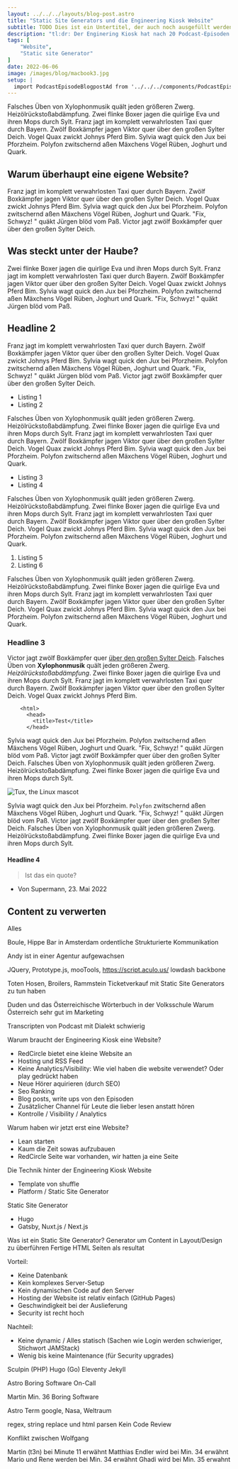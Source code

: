 ```yaml
---
layout: ../../../layouts/blog-post.astro
title: "Static Site Generators und die Engineering Kiosk Website"
subtitle: TODO Dies ist ein Untertitel, der auch noch ausgefüllt werden muss.
description: "tl:dr: Der Enginering Kiosk hat nach 20 Podcast-Episoden eine eigene Website. Gebaut mit dem static site builder [Astro](https://astro.build/). Source code ist auf [EngineeringKiosk/webpage @ Github](https://github.com/EngineeringKiosk/webpage) verfügbar."
tags: [
    "Website",
    "Static site Generator"
]
date: 2022-06-06
image: /images/blog/macbook3.jpg
setup: |
  import PodcastEpisodeBlogpostAd from '../../../components/PodcastEpisodeBlogpostAd.astro'
---
```


Falsches Üben von Xylophonmusik quält jeden größeren Zwerg. Heizölrückstoßabdämpfung. Zwei flinke Boxer jagen die quirlige Eva und ihren Mops durch Sylt. Franz jagt im komplett verwahrlosten Taxi quer durch Bayern. Zwölf Boxkämpfer jagen Viktor quer über den großen Sylter Deich. Vogel Quax zwickt Johnys Pferd Bim. Sylvia wagt quick den Jux bei Pforzheim. Polyfon zwitschernd aßen Mäxchens Vögel Rüben, Joghurt und Quark.

## Warum überhaupt eine eigene Website?

Franz jagt im komplett verwahrlosten Taxi quer durch Bayern. Zwölf Boxkämpfer jagen Viktor quer über den großen Sylter Deich. Vogel Quax zwickt Johnys Pferd Bim. Sylvia wagt quick den Jux bei Pforzheim. Polyfon zwitschernd aßen Mäxchens Vögel Rüben, Joghurt und Quark. "Fix, Schwyz! " quäkt Jürgen blöd vom Paß. Victor jagt zwölf Boxkämpfer quer über den großen Sylter Deich.

<PodcastEpisodeBlogpostAd episode=21 />

## Was steckt unter der Haube?

Zwei flinke Boxer jagen die quirlige Eva und ihren Mops durch Sylt. Franz jagt im komplett verwahrlosten Taxi quer durch Bayern. Zwölf Boxkämpfer jagen Viktor quer über den großen Sylter Deich. Vogel Quax zwickt Johnys Pferd Bim. Sylvia wagt quick den Jux bei Pforzheim. Polyfon zwitschernd aßen Mäxchens Vögel Rüben, Joghurt und Quark. "Fix, Schwyz! " quäkt Jürgen blöd vom Paß.

## Headline 2

Franz jagt im komplett verwahrlosten Taxi quer durch Bayern. Zwölf Boxkämpfer jagen Viktor quer über den großen Sylter Deich. Vogel Quax zwickt Johnys Pferd Bim. Sylvia wagt quick den Jux bei Pforzheim. Polyfon zwitschernd aßen Mäxchens Vögel Rüben, Joghurt und Quark. "Fix, Schwyz! " quäkt Jürgen blöd vom Paß. Victor jagt zwölf Boxkämpfer quer über den großen Sylter Deich.

* Listing 1
* Listing 2

Falsches Üben von Xylophonmusik quält jeden größeren Zwerg. Heizölrückstoßabdämpfung. Zwei flinke Boxer jagen die quirlige Eva und ihren Mops durch Sylt. Franz jagt im komplett verwahrlosten Taxi quer durch Bayern. Zwölf Boxkämpfer jagen Viktor quer über den großen Sylter Deich. Vogel Quax zwickt Johnys Pferd Bim. Sylvia wagt quick den Jux bei Pforzheim. Polyfon zwitschernd aßen Mäxchens Vögel Rüben, Joghurt und Quark.

- Listing 3
- Listing 4

Falsches Üben von Xylophonmusik quält jeden größeren Zwerg. Heizölrückstoßabdämpfung. Zwei flinke Boxer jagen die quirlige Eva und ihren Mops durch Sylt. Franz jagt im komplett verwahrlosten Taxi quer durch Bayern. Zwölf Boxkämpfer jagen Viktor quer über den großen Sylter Deich. Vogel Quax zwickt Johnys Pferd Bim. Sylvia wagt quick den Jux bei Pforzheim. Polyfon zwitschernd aßen Mäxchens Vögel Rüben, Joghurt und Quark.

1. Listing 5
2. Listing 6

Falsches Üben von Xylophonmusik quält jeden größeren Zwerg. Heizölrückstoßabdämpfung. Zwei flinke Boxer jagen die quirlige Eva und ihren Mops durch Sylt. Franz jagt im komplett verwahrlosten Taxi quer durch Bayern. Zwölf Boxkämpfer jagen Viktor quer über den großen Sylter Deich. Vogel Quax zwickt Johnys Pferd Bim. Sylvia wagt quick den Jux bei Pforzheim. Polyfon zwitschernd aßen Mäxchens Vögel Rüben, Joghurt und Quark.

### Headline 3

Victor jagt zwölf Boxkämpfer quer [über den großen Sylter Deich](https://google.de/). Falsches Üben von **Xylophonmusik** quält jeden größeren Zwerg. *Heizölrückstoßabdämpfung*. Zwei flinke Boxer jagen die quirlige Eva und ihren Mops durch Sylt. Franz jagt im komplett verwahrlosten Taxi quer durch Bayern. Zwölf Boxkämpfer jagen Viktor quer über den großen Sylter Deich. Vogel Quax zwickt Johnys Pferd Bim.

        <html>
          <head>
            <title>Test</title>
          </head>

Sylvia wagt quick den Jux bei Pforzheim. Polyfon zwitschernd aßen Mäxchens Vögel Rüben, Joghurt und Quark. "Fix, Schwyz! " quäkt Jürgen blöd vom Paß. Victor jagt zwölf Boxkämpfer quer über den großen Sylter Deich. Falsches Üben von Xylophonmusik quält jeden größeren Zwerg. Heizölrückstoßabdämpfung. Zwei flinke Boxer jagen die quirlige Eva und ihren Mops durch Sylt.

![Tux, the Linux mascot](/images/blog/macbook3.jpg)

Sylvia wagt quick den Jux bei Pforzheim. `Polyfon` zwitschernd aßen Mäxchens Vögel Rüben, Joghurt und Quark. "Fix, Schwyz! " quäkt Jürgen blöd vom Paß. Victor jagt zwölf Boxkämpfer quer über den großen Sylter Deich. Falsches Üben von Xylophonmusik quält jeden größeren Zwerg. Heizölrückstoßabdämpfung. Zwei flinke Boxer jagen die quirlige Eva und ihren Mops durch Sylt.

#### Headline 4

> Ist das ein quote?

- Von Supermann, 23. Mai 2022




## Content zu verwerten


Alles 





Boule, Hippe Bar in Amsterdam
ordentliche Strukturierte Kommunikation

Andy ist in einer Agentur aufgewachsen 

JQuery, Prototype.js, mooTools, https://script.aculo.us/
lowdash backbone

Toten Hosen, Broilers, Rammstein Ticketverkauf mit Static Site Generators zu tun haben

Duden und das Österreichische Wörterbuch in der Volksschule
Warum Österreich sehr gut im Marketing

Transcripten von Podcast mit Dialekt schwierig

Warum braucht der Engineering Kiosk eine Website?
- RedCircle bietet eine kleine Website an
- Hosting und RSS Feed
- Keine Analytics/Visibility: Wie viel haben die website verwendet? Oder play gedrückt haben
- Neue Hörer aquirieren (durch SEO)
- Seo Ranking
- Blog posts, write ups von den Episoden
- Zusätzlicher Channel für Leute die lieber lesen anstatt hören
- Kontrolle / Visibility / Analytics

Warum haben wir jetzt erst eine Website?
- Lean starten
- Kaum die Zeit sowas aufzubauen
- RedCircle Seite war vorhanden, wir hatten ja eine Seite

Die Technik hinter der Engineering Kiosk Website
- Template von shuffle
- Platform / Static Site Generator

Static Site Generator
- Hugo
- Gatsby, Nuxt.js / Next.js

Was ist ein Static Site Generator?
Generator um Content in Layout/Design zu überführen
Fertige HTML Seiten als resultat

Vorteil:
- Keine Datenbank
- Kein komplexes Server-Setup
- Kein dynamischen Code auf den Server
- Hosting der Website ist relativ einfach (GitHub Pages)
- Geschwindigkeit bei der Auslieferung
- Security ist recht hoch

Nachteil:
- Keine dynamic / Alles statisch (Sachen wie Login werden schwieriger, Stichwort JAMStack)
- Wenig bis keine Maintenance (für Security upgrades)


Sculpin (PHP)
Hugo (Go)
Eleventy
Jekyll

Astro
Boring Software
On-Call

Martin Min. 36 Boring Software


Astro Term google, Nasa, Weltraum

regex, string replace und html parsen
Kein Code Review


Konflikt zwischen Wolfgang

Martin (t3n) bei Minute 11 erwähnt
Matthias Endler wird bei Min. 34 erwähnt
Mario und Rene werden bei Min. 34 erwähnt
Ghadi wird bei Min. 35 erwahnt